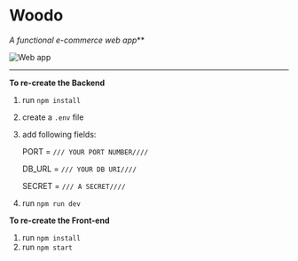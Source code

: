 # Woodo
_A functional e-commerce web app_**

![Web app](https://i.ibb.co/JCMbqFV/oie-mw8-Mx-NZnx-VBE.png)

***

__To re-create the Backend__
1. run `npm install`
2. create a `.env` file
3. add following fields:

     PORT = `/// YOUR PORT NUMBER////`
     
     DB_URL = `/// YOUR DB URI////`
     
     SECRET = `/// A SECRET////`

4. run `npm run dev`
     
     
 
__To re-create the Front-end__
1. run `npm install`
2. run `npm start`
     

